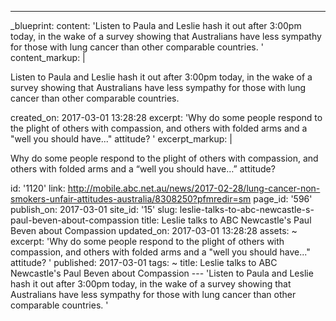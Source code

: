 ---
_blueprint:
  content: 'Listen to Paula and Leslie hash it out after 3:00pm today, in the wake
    of a survey showing that Australians have less sympathy for those with lung cancer
    than other comparable countries. '
  content_markup: |
    <p>Listen to Paula and Leslie hash it out after 3:00pm today, in the wake of a survey showing that Australians have less sympathy for those with lung cancer than other comparable countries.</p>
  created_on: 2017-03-01 13:28:28
  excerpt: 'Why do some people respond to the plight of others with compassion, and
    others with folded arms and a "well you should have..." attitude? '
  excerpt_markup: |
    <p>Why do some people respond to the plight of others with compassion, and others with folded arms and a &ldquo;well you should have&hellip;&rdquo; attitude?</p>
  id: '1120'
  link: http://mobile.abc.net.au/news/2017-02-28/lung-cancer-non-smokers-unfair-attitudes-australia/8308250?pfmredir=sm
  page_id: '596'
  publish_on: 2017-03-01
  site_id: '15'
  slug: leslie-talks-to-abc-newcastle-s-paul-beven-about-compassion
  title: Leslie talks to ABC Newcastle's Paul Beven about Compassion
  updated_on: 2017-03-01 13:28:28
assets: ~
excerpt: 'Why do some people respond to the plight of others with compassion, and
  others with folded arms and a "well you should have..." attitude? '
published: 2017-03-01
tags: ~
title: Leslie talks to ABC Newcastle's Paul Beven about Compassion
--- 'Listen to Paula and Leslie hash it out after 3:00pm today, in the wake of a survey
  showing that Australians have less sympathy for those with lung cancer than other
  comparable countries. '
